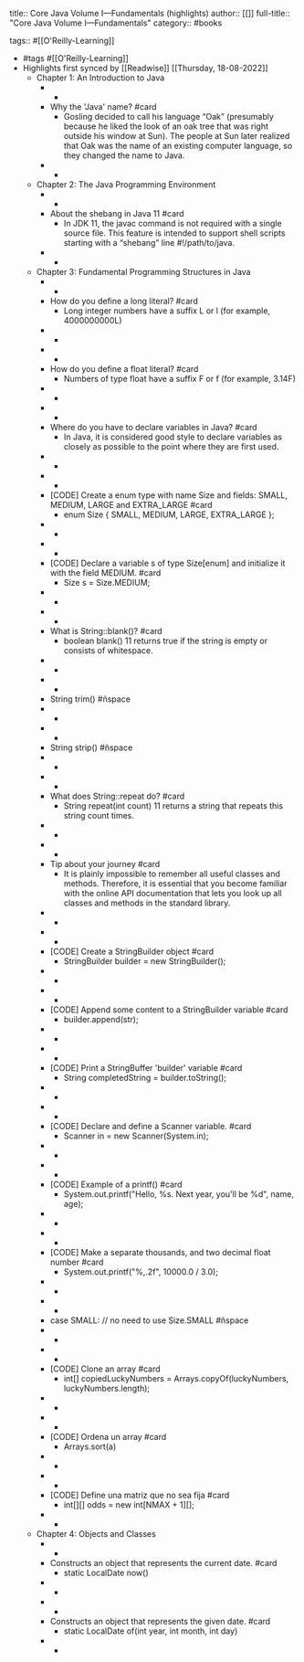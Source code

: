 title:: Core Java Volume I—Fundamentals (highlights)
author:: [[]]
full-title:: "Core Java Volume I—Fundamentals"
category:: #books

tags:: #[[O'Reilly-Learning]]

- #tags #[[O'Reilly-Learning]]
- Highlights first synced by [[Readwise]] [[Thursday, 18-08-2022]]
	- Chapter 1: An Introduction to Java
		- -
		- Why the 'Java' name? #card
			- Gosling decided to call his language “Oak” (presumably because he liked the look of an oak tree that was right outside his window at Sun). The people at Sun later realized that Oak was the name of an existing computer language, so they changed the name to Java.
		- -
	- Chapter 2: The Java Programming Environment
		- -
		- About the shebang in Java 11 #card
			- In JDK 11, the javac command is not required with a single source file. This feature is intended to support shell scripts starting with a “shebang” line #!/path/to/java.
		- -
	- Chapter 3: Fundamental Programming Structures in Java
		- -
		- How do you define a long literal? #card
			- Long integer numbers have a suffix L or l (for example, 4000000000L)
		- -
		- -
		- How do you define a float literal? #card
			- Numbers of type float have a suffix F or f (for example, 3.14F)
		- -
		- -
		- Where do you have to declare variables in Java? #card
			- In Java, it is considered good style to declare variables as closely as possible to the point where they are first used.
		- -
		- -
		- [CODE]
		  Create a enum type with name Size and fields: SMALL, MEDIUM, LARGE and EXTRA_LARGE #card
			- enum Size { SMALL, MEDIUM, LARGE, EXTRA_LARGE };
		- -
		- -
		- [CODE]
		  Declare a variable s of type Size[enum] and initialize it with the field MEDIUM. #card
			- Size s = Size.MEDIUM;
		- -
		- -
		- What is String::blank()? #card
			- boolean blank() 11
			  returns true if the string is empty or consists of whitespace.
		- -
		- -
		- String trim() #ñspace
		- -
		- -
		- String strip() #ñspace
		- -
		- -
		- What does String::repeat do? #card
			- String repeat(int count) 11
			  returns a string that repeats this string count times.
		- -
		- -
		- Tip about your journey #card
			- It is plainly impossible to remember all useful classes and methods. Therefore, it is essential that you become familiar with the online API documentation that lets you look up all classes and methods in the standard library.
		- -
		- -
		- [CODE]
		  Create a StringBuilder object #card
			- StringBuilder builder = new StringBuilder();
		- -
		- -
		- [CODE]
		  Append some content to a StringBuilder variable #card
			- builder.append(str);
		- -
		- -
		- [CODE]
		  Print a StringBuffer 'builder' variable #card
			- String completedString = builder.toString();
		- -
		- -
		- [CODE]
		  Declare and define a Scanner variable. #card
			- Scanner in = new Scanner(System.in);
		- -
		- -
		- [CODE]
		  Example of a printf() #card
			- System.out.printf("Hello, %s. Next year, you'll be %d", name, age);
		- -
		- -
		- [CODE] Make a separate thousands, and two decimal float number #card
			- System.out.printf("%,.2f", 10000.0 / 3.0);
		- -
		- -
		- case SMALL: // no need to use Size.SMALL #ñspace
		- -
		- -
		- [CODE] Clone an array #card
			- int[] copiedLuckyNumbers = Arrays.copyOf(luckyNumbers, luckyNumbers.length);
		- -
		- -
		- [CODE] Ordena un array #card
			- Arrays.sort(a)
		- -
		- -
		- [CODE] Define una matriz que no sea fija #card
			- int[][] odds = new int[NMAX + 1][];
		- -
	- Chapter 4: Objects and Classes
		- -
		- Constructs an object that represents the current date. #card
			- static LocalDate now()
		- -
		- -
		- Constructs an object that represents the given date. #card
			- static LocalDate of(int year, int month, int day)
		- -